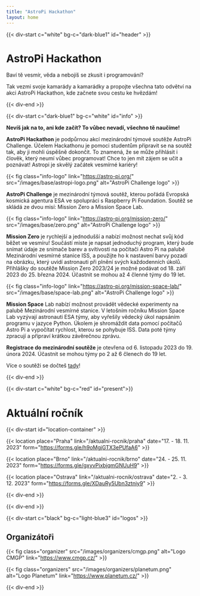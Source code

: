 ```yaml
---
title: "AstroPi Hackathon"
layout: home
---
```

{{< div-start c="white" bg-c="dark-blue1" id="header" >}}

# AstroPi Hackathon

Baví tě vesmír, věda a nebojíš se zkusit i programování?

Tak vezmi svoje kamarády a kamarádky a propojte všechna tato odvětví na akci AstroPi Hackathon, kde začnete svou cestu ke hvězdám!

{{< div-end >}}

{{< div-start c="dark-blue1" bg-c="white" id="info" >}}

**Nevíš jak na to, ani kde začít? To vůbec nevadí, všechno tě naučíme!**

**AstroPi Hackathon** je podpůrnou akcí mezinárodní týmové soutěže AstroPi Challenge. Účelem Hackathonu je pomoci studentům připravit se na soutěž tak, aby ji mohli úspěšně dokončit. To znamená, že se může přihlásit i člověk, který neumí vůbec programovat! Chce to jen mít zájem se učit a poznávat! Astropi je skvělý začátek vesmírné kariéry!

{{< fig class="info-logo" link="https://astro-pi.org/" src="/images/base/astropi-logo.png" alt="AstroPi Challenge logo" >}}

**AstroPi Challenge** je mezinárodní týmová soutěž, kterou pořádá Evropská kosmická agentura ESA ve spolupráci s Raspberry Pi Foundation. Soutěž se skládá ze dvou misí: Mission Zero a Mission Space Lab.

{{< fig class="info-logo" link="https://astro-pi.org/mission-zero/" src="/images/base/zero.png" alt="AstroPi Challenge logo" >}}

**Mission Zero** je rychlejší a jednodušší a nabízí možnost nechat svůj kód běžet ve vesmíru! Součástí miste je napsat jednoduchý program, který bude snímat údaje ze snímače barev a svítivosti na počítači Astro Pi na palubě Mezinárodní vesmírné stanice ISS, a použijte ho k nastavení barvy pozadí na obrázku, který uvidí astronauti při plnění svých každodenních úkolů. Přihlášky do soutěže Mission Zero 2023/24 je možné podávat od 18. září 2023 do 25. března 2024. Účastnit se mohou až 4 členné týmy do 19 let.

{{< fig class="info-logo" link="https://astro-pi.org/mission-space-lab/" src="/images/base/space-lab.png" alt="AstroPi Challenge logo" >}}

**Mission Space** Lab nabízí možnost provádět vědecké experimenty na palubě Mezinárodní vesmírné stanice. V letošním ročníku Mission Space Lab vyzývají astronauti ESA týmy, aby vyřešily vědecký úkol napsáním programu v jazyce Python. Úkolem je shromáždit data pomocí počítačů Astro Pi a vypočítat rychlost, kterou se pohybuje ISS. Data poté týmy zpracují a připraví krátkou závěrečnou zprávu.

**Registrace do mezinárodní soutěže** je otevřena od 6. listopadu 2023 do 19. února 2024. Účastnit se mohou týmy po 2 až 6 členech do 19 let.

Více o soutěži se dočteš [tady](https://astro-pi.org/mission-space-lab/)!

{{< div-end >}}

{{< div-start c="white" bg-c="red" id="present">}}

# Aktuální ročník

{{< div-start id="location-container" >}}

{{< location place="Praha" link="/aktualni-rocnik/praha" date="17. - 18. 11. 2023" form="https://forms.gle/h9oMgjGTX3ePUfaA6" >}}

{{< location place="Brno" link="/aktualni-rocnik/brno" date="24. - 25. 11. 2023" form="https://forms.gle/gxyvPixbjqmGNUuH9" >}}

{{< location place="Ostrava" link="/aktualni-rocnik/ostrava" date="2. - 3. 12. 2023" form="https://forms.gle/XDauRy5Ubn3ztniy9" >}}

{{< div-end >}}

{{< div-end >}}

{{< div-start c="black" bg-c="light-blue3" id="logos" >}}

## Organizátoři

{{< fig class="organizer" src="/images/organizers/cmgp.png" alt="Logo CMGP" link="https://www.cmgp.cz/" >}}

{{< fig class="organizers" src="/images/organizers/planetum.png" alt="Logo Planetum" link="https://www.planetum.cz/" >}}

{{< div-end >}}